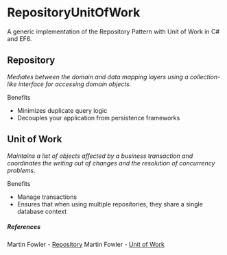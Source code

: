 # RepositoryUnitOfWork

A generic implementation of the Repository Pattern with Unit of Work in C# and EF6.

## Repository

*Mediates between the domain and data mapping layers using a collection-like interface for accessing domain objects.*

Benefits
* Minimizes duplicate query logic
* Decouples your application from persistence frameworks


## Unit of Work

*Maintains a list of objects affected by a business transaction and coordinates the writing out of changes and the resolution of concurrency problems.*

Benefits
* Manage transactions
* Ensures that when using multiple repositories, they share a single database context


##### References
Martin Fowler - [Repository](https://martinfowler.com/eaaCatalog/repository.html)
Martin Fowler - [ Unit of Work](https://martinfowler.com/eaaCatalog/unitOfWork.html)
